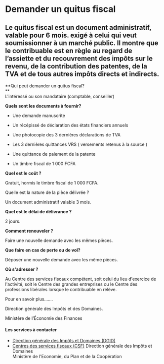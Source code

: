 # Demander un quitus fiscal

Le quitus fiscal est un document administratif, valable pour 6 mois. exigé à celui qui veut soumissionner à un marché public. Il montre que le contribuable est en règle au regard de l’assiette et du recouvrement des impôts sur le revenu, de la contribution des patentes, de la TVA et de tous autres impôts directs et indirects.
---------------------------------------------------------------------------------------------------------------------------------------------------------------------------------------------------------------------------------------------------------------------------------------------------------------------------------------

**Qui peut demander un quitus fiscal?  
**  
L'intéressé ou son mandataire (comptable, conseiller)  
  
**Quels sont les documents à fournir?**  

*   Une demande manuscrite 
*   Un récépissé de déclaration des états financiers annuels  
    
*   Une photocopie des 3 dernières déclarations de TVA
*   Les 3 dernières quittances VRS ( versements retenus à la source )
*   Une quittance de paiement de la patente
*   Un timbre fiscal de 1 000 FCFA

**Quel est le coût ?**  

Gratuit, hormis le timbre fiscal de 1 000 FCFA.

Quelle est la nature de la pièce délivrée ?

Un document administratif valable 3 mois.

**Quel est le délai de délivrance ?**  

2 jours.

**Comment renouveler ?**  

Faire une nouvelle demande avec les mêmes pièces.  
  
**Que faire en cas de perte ou de vol?**  

Déposer une nouvelle demande avec les même pièces.  
  
**Où s'adresser ?**  

Au Centre des services fiscaux compétent, soit celui du lieu d'exercice de l'activité, soit le Centre des grandes entreprises ou le Centre des professions libérales lorsque le contribuable en relève.  

Pour en savoir plus.......  

Direction générale des Impôts et des Domaines.

Ministère de l’Économie des Finances

#### Les services à contacter

*   [Direction générale des Impôts et Domaines (DGID)](../../../services/direction-generale-des-impots-et-domaines-dgid.md)
*   [Centres des services fiscaux (CSF)](../../../services/centres-des-services-fiscaux-csf.md) Direction générale des Impôts et Domaines  
    Ministère de l'Economie, du Plan et de la Coopération